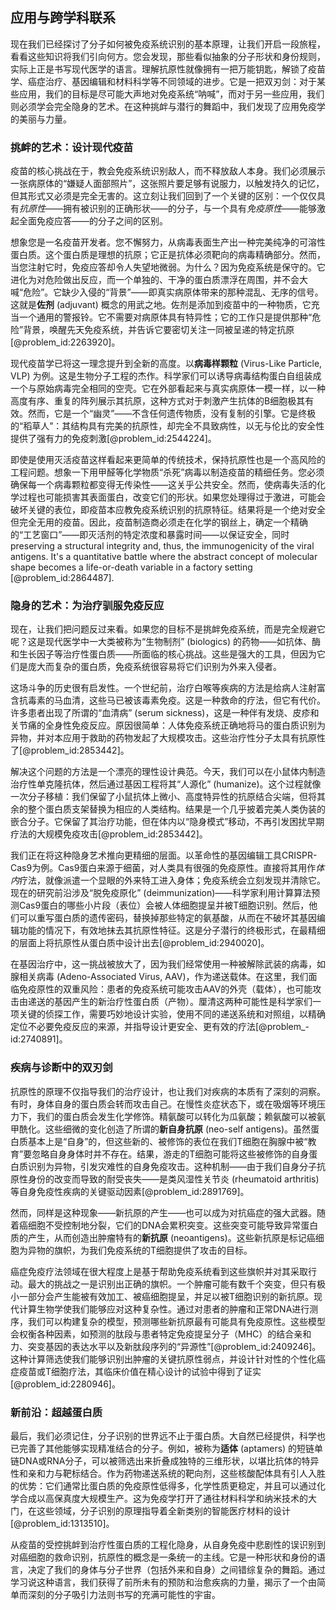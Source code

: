 ## 应用与跨学科联系

现在我们已经探讨了分子如何被免疫系统识别的基本原理，让我们开启一段旅程，看看这些知识将我们引向何方。您会发现，那些看似抽象的分子形状和身份规则，实际上正是书写现代医学的语言。理解抗原性就像拥有一把万能钥匙，解锁了疫苗学、癌症治疗、基因编辑和材料科学等不同领域的进步。它是一把双刃剑：对于某些应用，我们的目标是尽可能大声地对免疫系统“呐喊”，而对于另一些应用，我们则必须学会完全隐身的艺术。在这种挑衅与潜行的舞蹈中，我们发现了应用免疫学的美丽与力量。

### 挑衅的艺术：设计现代疫苗

疫苗的核心挑战在于，教会免疫系统识别敌人，而不释放敌人本身。我们必须展示一张病原体的“嫌疑人面部照片”，这张照片要足够有说服力，以触发持久的记忆，但其形式又必须是完全无害的。这立刻让我们回到了一个关键的区别：一个仅仅具有*抗原性*——拥有被识别的正确形状——的分子，与一个具有*免疫原性*——能够激起全面免疫应答——的分子之间的区别。

想象您是一名疫苗开发者。您不懈努力，从病毒表面生产出一种完美纯净的可溶性蛋白质。这个蛋白质是理想的抗原；它正是抗体必须靶向的病毒精确部分。然而，当您注射它时，免疫应答却令人失望地微弱。为什么？因为免疫系统是保守的。它进化为对危险做出反应，而一个单独的、干净的蛋白质漂浮在周围，并不会大喊“危险”。它缺少入侵的“背景”——即真实病原体带来的那种混乱、无序的信号。这就是**佐剂** (adjuvant) 概念的用武之地。佐剂是添加到疫苗中的一种物质，它充当一个通用的警报铃。它不需要对病原体具有特异性；它的工作只是提供那种“危险”背景，唤醒先天免疫系统，并告诉它要密切关注一同被呈递的特定抗原[@problem_id:2263920]。

现代疫苗学已将这一理念提升到全新的高度。以**病毒样颗粒** (Virus-Like Particle, VLP) 为例。这是生物分子工程的杰作。科学家们可以诱导病毒结构蛋白自组装成一个与原始病毒完全相同的空壳。它在外部看起来与真实病原体一模一样，以一种高度有序、重复的阵列展示其抗原，这种方式对于刺激产生抗体的B细胞极其有效。然而，它是一个“幽灵”——不含任何遗传物质，没有复制的引擎。它是终极的“稻草人”：其结构具有完美的抗原性，却完全不具致病性，以无与伦比的安全性提供了强有力的免疫刺激[@problem_id:2544224]。

即使是使用灭活疫苗这样看起来更简单的传统技术，保持抗原性也是一个高风险的工程问题。想象一下用甲醛等化学物质“杀死”病毒以制造疫苗的精细任务。您必须确保每一个病毒颗粒都变得无传染性——这关乎公共安全。然而，使病毒失活的化学过程也可能损害其表面蛋白，改变它们的形状。如果您处理得过于激进，可能会破坏关键的表位，即疫苗本应教免疫系统识别的抗原特征。结果将是一个绝对安全但完全无用的疫苗。因此，疫苗制造商必须走在化学的钢丝上，确定一个精确的“工艺窗口”——即灭活剂的特定浓度和暴露时间——以保证安全，同时 preserving a structural integrity and, thus, the immunogenicity of the viral antigens. It's a quantitative battle where the abstract concept of molecular shape becomes a life-or-death variable in a factory setting [@problem_id:2864487].

### 隐身的艺术：为治疗驯服免疫反应

现在，让我们把问题反过来看。如果您的目标不是挑衅免疫系统，而是完全规避它呢？这是现代医学中一大类被称为“生物制剂” (biologics) 的药物——如抗体、酶和生长因子等治疗性蛋白质——所面临的核心挑战。这些是强大的工具，但因为它们是庞大而复杂的蛋白质，免疫系统很容易将它们识别为外来入侵者。

这场斗争的历史很有启发性。一个世纪前，治疗白喉等疾病的方法是给病人注射富含抗毒素的马血清，这些马已被该毒素免疫。这是一种救命的疗法，但它有代价。许多患者出现了所谓的“血清病” (serum sickness)，这是一种伴有发烧、皮疹和关节痛的全身性免疫反应。原因很简单：人体免疫系统正确地将马的蛋白质识别为异物，并对本应用于救助的药物发起了大规模攻击。这些治疗性分子太具有抗原性了[@problem_id:2853442]。

解决这个问题的方法是一个漂亮的理性设计典范。今天，我们可以在小鼠体内制造治疗性单克隆抗体，然后通过基因工程将其“人源化” (humanize)。这个过程就像一次分子移植：我们保留了小鼠抗体上微小、高度特异性的抗原结合尖端，但将其余的整个蛋白质支架替换为相应的人类结构。结果是一个几乎披着完美人类伪装的嵌合分子。它保留了其治疗功能，但在体内以“隐身模式”移动，不再引发困扰早期疗法的大规模免疫攻击[@problem_id:2853442]。

我们正在将这种隐身艺术推向更精细的层面。以革命性的基因编辑工具CRISPR-Cas9为例。Cas9蛋白来源于细菌，对人类具有很强的免疫原性。直接将其用作*体内*疗法，就像派遣一个显眼的外来特工进入身体；免疫系统会立刻发现并清除它。现在的研究前沿涉及“脱免疫原化” (deimmunization)——科学家利用计算算法预测Cas9蛋白的哪些小片段（表位）会被人体细胞提呈并被T细胞识别。然后，他们可以重写蛋白质的遗传密码，替换掉那些特定的氨基酸，从而在不破坏其基因编辑功能的情况下，有效地抹去其抗原性特征。这是分子潜行的终极形式，在最精细的层面上将抗原性从蛋白质中设计出去[@problem_id:2940020]。

在基因治疗中，这一挑战被放大了，因为我们经常使用一种被解除武装的病毒，如腺相关病毒 (Adeno-Associated Virus, AAV)，作为递送载体。在这里，我们面临免疫原性的双重风险：患者的免疫系统可能攻击AAV的外壳（载体），也可能攻击由递送的基因产生的新治疗性蛋白质（产物）。厘清这两种可能性是科学家们一项关键的侦探工作，需要巧妙地设计实验，使用不同的递送系统和对照组，以精确定位不必要免疫反应的来源，并指导设计更安全、更有效的疗法[@problem_-id:2740891]。

### 疾病与诊断中的双刃剑

抗原性的原理不仅指导我们的治疗设计，也让我们对疾病的本质有了深刻的洞察。有时，身体自身的蛋白质会转而攻击自己。在慢性炎症状态下，或在吸烟等环境压力下，我们的蛋白质会发生化学修饰。精氨酸可以转化为瓜氨酸；赖氨酸可以被氨甲酰化。这些细微的变化创造了所谓的**新自身抗原** (neo-self antigens)。虽然蛋白质基本上是“自身”的，但这些新的、被修饰的表位在我们T细胞在胸腺中被“教育”要忽略自身身体时并不存在。结果，游走的T细胞可能将这些被修饰的自身蛋白质识别为异物，引发灾难性的自身免疫攻击。这种机制——由于我们自身分子抗原性身份的改变而导致的耐受丧失——是类风湿性关节炎 (rheumatoid arthritis) 等自身免疫性疾病的关键驱动因素[@problem_id:2891769]。

然而，同样是这种现象——新抗原的产生——也可以成为对抗癌症的强大武器。随着癌细胞不受控制地分裂，它们的DNA会累积突变。这些突变可能导致异常蛋白质的产生，从而创造出肿瘤特有的**新抗原** (neoantigens)。这些新抗原是标记癌细胞为异物的旗帜，为我们免疫系统的T细胞提供了攻击的目标。

癌症免疫疗法领域在很大程度上是基于帮助免疫系统看到这些旗帜并对其采取行动。最大的挑战之一是识别出正确的旗帜。一个肿瘤可能有数千个突变，但只有极小一部分会产生能被有效加工、被癌细胞提呈，并足以被T细胞识别的新抗原。现代计算生物学使我们能够应对这种复杂性。通过对患者的肿瘤和正常DNA进行测序，我们可以构建复杂的模型，预测哪些新抗原最有可能具有免疫原性。这些模型会权衡各种因素，如预测的肽段与患者特定免疫提呈分子（MHC）的结合亲和力、突变基因的表达水平以及新肽段序列的“异源性”[@problem_id:2409246]。这种计算筛选使我们能够识别出肿瘤的关键抗原性弱点，并设计针对性的个性化癌症疫苗或T细胞疗法，其临床价值在精心设计的试验中得到了证实[@problem_id:2280946]。

### 新前沿：超越蛋白质

最后，我们必须记住，分子识别的世界远不止于蛋白质。大自然已经提供，科学也已完善了其他能够实现精准结合的分子。例如，被称为**适体** (aptamers) 的短链单链DNA或RNA分子，可以被筛选出来折叠成独特的三维形状，以堪比抗体的特异性和亲和力与靶标结合。作为药物递送系统的靶向剂，这些核酸配体具有引人入胜的优势：它们通常比蛋白质的免疫原性低得多，化学性质更稳定，并且可以通过化学合成以高保真度大规模生产。这为免疫学打开了通往材料科学和纳米技术的大门，在这些领域，分子识别的原理指导着全新类别的智能医疗材料的设计[@problem_id:1313510]。

从疫苗的受控挑衅到治疗性蛋白质的工程化隐身，从自身免疫中悲剧性的误识别到对癌细胞的救命识别，抗原性的概念是一条统一的主线。它是一种形状和身份的语言，决定了我们的身体与分子世界（包括外来和自身）之间错综复杂的舞蹈。通过学习说这种语言，我们获得了前所未有的预防和治愈疾病的力量，揭示了一个由简单而深刻的分子吸引力法则书写的充满可能性的宇宙。